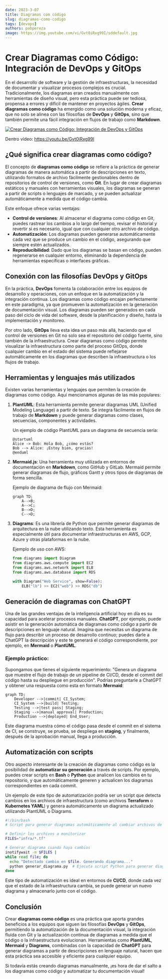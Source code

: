 ```yaml
---
date: 2023-3-07
title: Diagramas com código 
slug: diagramas-como-codigo 
tags: [devops]
authors: pabpereza
image: https://img.youtube.com/vi/Gvt0iRxg99I/sddefault.jpg
---
```


# Crear Diagramas como Código: Integración de DevOps y GitOps

En el desarrollo de software y la gestión de infraestructuras, la necesidad de documentar y visualizar procesos complejos es crucial. Tradicionalmente, los diagramas eran creados manualmente con herramientas de diseño visual, pero esta práctica puede ser tediosa, propensa a errores y difícil de mantener en proyectos ágiles. **Crear diagramas como código** ha emergido como una solución moderna y eficaz, que no solo se alinea con las filosofías de **DevOps** y **GitOps**, sino que también permite una fácil integración en flujos de trabajo como **Markdown**.


[![Crear Diagramas como Código: Integración de DevOps y GitOps](https://img.youtube.com/vi/Gvt0iRxg99I/sddefault.jpg)](https://youtu.be/Gvt0iRxg99I)

<!-- truncate -->

Dentro vídeo: https://youtu.be/Gvt0iRxg99I

## ¿Qué significa crear diagramas como código?

El concepto de **diagramas como código** se refiere a la práctica de generar diagramas de manera automática a partir de descripciones en texto, utilizando formatos de archivo fácilmente gestionables dentro de repositorios de control de versiones, como **Git**. En lugar de crear diagramas estáticos y manuales con herramientas visuales, los diagramas se generan a partir de scripts o lenguajes de marcado, y se pueden actualizar automáticamente a medida que el código cambia.

Este enfoque ofrece varias ventajas:
- **Control de versiones**: Al almacenar el diagrama como código en Git, puedes rastrear los cambios a lo largo del tiempo, revisar el historial y revertir si es necesario, igual que con cualquier otro archivo de código.
- **Automatización**: Los diagramas pueden generarse automáticamente cada vez que se produce un cambio en el código, asegurando que siempre estén actualizados.
- **Reproducibilidad**: Dado que los diagramas se basan en código, pueden regenerarse en cualquier entorno, eliminando la dependencia de herramientas específicas o interfaces gráficas.

## Conexión con las filosofías DevOps y GitOps

En la práctica, **DevOps** fomenta la colaboración entre los equipos de desarrollo y operaciones, con un enfoque en la automatización y la integración continua. Los diagramas como código encajan perfectamente en este paradigma, ya que promueven la automatización en la generación de documentación visual. Los diagramas pueden ser generados en cada paso del ciclo de vida del software, desde la planificación y diseño, hasta la implementación y monitoreo.

Por otro lado, **GitOps** lleva esta idea un paso más allá, haciendo que el control de versiones en Git no solo sea el repositorio del código fuente, sino también de la infraestructura. Crear diagramas como código permite visualizar la infraestructura como parte del proceso GitOps, donde cualquier cambio en el estado del sistema puede reflejarse automáticamente en los diagramas que describen la infraestructura o los flujos de trabajo.

## Herramientas y lenguajes más utilizados

Existen varias herramientas y lenguajes que permiten la creación de diagramas como código. Aquí mencionamos algunas de las más populares:

1. **PlantUML**: Esta herramienta permite generar diagramas UML (Unified Modeling Language) a partir de texto. Se integra fácilmente en flujos de trabajo de **Markdown** y puede generar diagramas como clases, secuencias, componentes y actividades.
   
   Un ejemplo de código PlantUML para un diagrama de secuencia sería:

   ```plantuml
   @startuml
   Alice -> Bob: Hola Bob, ¿cómo estás?
   Bob --> Alice: ¡Estoy bien, gracias!
   @enduml
   ```

2. **Mermaid.js**: Una herramienta muy utilizada en entornos de documentación en **Markdown**, como GitHub y GitLab. Mermaid permite generar diagramas de flujo, gráficos Gantt y otros tipos de diagramas de forma sencilla.

   Ejemplo de diagrama de flujo con Mermaid:
   
   ```mermaid
   graph TD;
       A-->B;
       A-->C;
       B-->D;
       C-->D;
   ```

3. **Diagrams**: Es una librería de Python que permite generar diagramas de arquitectura en la nube utilizando texto. Esta herramienta es especialmente útil para documentar infraestructuras en AWS, GCP, Azure y otras plataformas en la nube.

   Ejemplo de uso con AWS:

   ```python
   from diagrams import Diagram
   from diagrams.aws.compute import EC2
   from diagrams.aws.network import ELB
   from diagrams.aws.database import RDS

   with Diagram("Web Service", show=False):
       ELB("lb") >> EC2("web") >> RDS("db")
   ```

## Generación de diagramas con ChatGPT

Una de las grandes ventajas de la inteligencia artificial hoy en día es su capacidad para acelerar procesos manuales. **ChatGPT**, por ejemplo, puede asistir en la generación automática de diagramas como código a partir de descripciones en lenguaje natural. Imagina que necesitas un diagrama de flujo para describir un proceso de desarrollo continuo; puedes darle a ChatGPT la descripción y este te generará el código correspondiente, por ejemplo, en **Mermaid** o **PlantUML**.

### Ejemplo práctico:

Supongamos que tienes el siguiente requerimiento: "Genera un diagrama que muestre el flujo de trabajo de un pipeline de CI/CD, desde el commit del código hasta su despliegue en producción". Podrías preguntarle a ChatGPT y obtener una respuesta como esta en formato **Mermaid**:

```mermaid
graph TD;
    Developer -->|commit| CI_System;
    CI_System -->|build| Testing;
    Testing -->|test pass| Staging;
    Staging -->|manual approval| Production;
    Production -->|deployed| End_User;
```

Este diagrama muestra cómo el código pasa desde el commit en el sistema de CI, se construye, se prueba, se despliega en **staging**, y finalmente, después de la aprobación manual, llega a producción.

## Automatización con scripts

Otro aspecto interesante de la creación de diagramas como código es la posibilidad de **automatizar su generación** a través de scripts. Por ejemplo, puedes crear scripts en **Bash** o **Python** que analicen los cambios en tu repositorio, y que automáticamente generen y actualicen los diagramas correspondientes en cada commit.

Un ejemplo de este tipo de automatización podría ser un script que detecta cambios en los archivos de infraestructura (como archivos **Terraform** o **Kubernetes YAML**) y genera automáticamente un diagrama actualizado utilizando PlantUML o Diagrams.

```bash
#!/bin/bash
# Script para generar diagramas automáticamente al cambiar archivos de Terraform

# Definir los archivos a monitorizar
FILES="infra/*.tf"

# Generar diagrama cuando haya cambios
inotifywait -m $FILES |
while read file; do
  echo "Detectado cambio en $file. Generando diagrama..."
  python generar_diagrama.py  # Ejecuta script Python para generar diagrama
done
```

Este tipo de automatización es ideal en entornos de **CI/CD**, donde cada vez que el estado de la infraestructura cambia, se puede generar un nuevo diagrama y almacenarlo junto con el código.

## Conclusión

Crear **diagramas como código** es una práctica que aporta grandes beneficios a los equipos que siguen las filosofías **DevOps** y **GitOps**, permitiendo la automatización de la documentación visual, la integración fluida con Git y la actualización continua de diagramas a medida que el código o la infraestructura evolucionan. Herramientas como **PlantUML**, **Mermaid** y **Diagrams**, combinadas con la capacidad de **ChatGPT** para generar diagramas a partir de descripciones en lenguaje natural, hacen que esta práctica sea accesible y eficiente para cualquier equipo.

Si todavía estás creando diagramas manualmente, ¡es hora de dar el salto a los diagramas como código y automatizar tu documentación visual!
